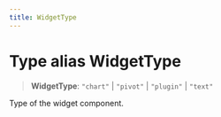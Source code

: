 ```yaml
---
title: WidgetType
---
```


# Type alias WidgetType

> **WidgetType**: `"chart"` \| `"pivot"` \| `"plugin"` \| `"text"`

Type of the widget component.
